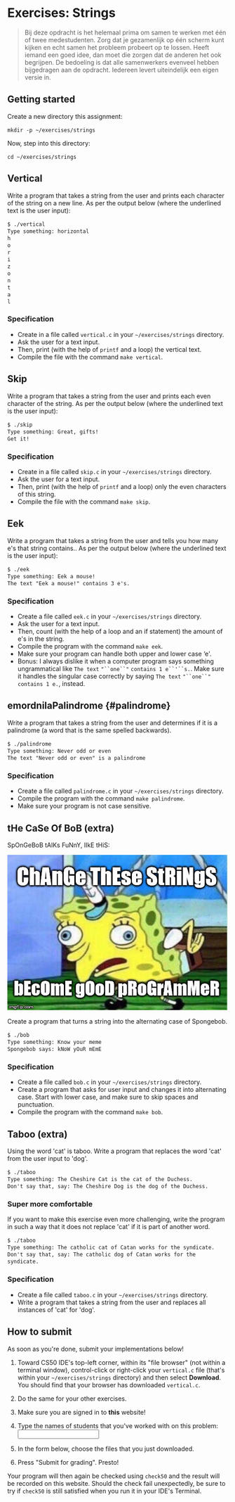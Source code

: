 # Exercises: Strings

> Bij deze opdracht is het helemaal prima om samen te werken met één of twee medestudenten. Zorg dat je gezamenlijk op één scherm kunt kijken en echt samen het probleem probeert op te lossen. Heeft iemand een goed idee, dan moet die zorgen dat de anderen het ook begrijpen. De bedoeling is dat alle samenwerkers evenveel hebben bijgedragen aan de opdracht. Iedereen levert uiteindelijk een eigen versie in.


## Getting started

Create a new directory this assignment:

    mkdir -p ~/exercises/strings

Now, step into this directory:

    cd ~/exercises/strings


## Vertical

Write a program that takes a string from the user and prints each character of the string on a new line. As per the output below (where the underlined text is the user input):

    $ ./vertical
    Type something: horizontal
    h
    o
    r
    i
    z
    o
    n
    t
    a
    l

### Specification

- Create in a file called `vertical.c` in your `~/exercises/strings` directory.
- Ask the user for a text input.
- Then, print (with the help of `printf` and a loop) the vertical text.
- Compile the file with the command `make vertical`.


## Skip

Write a program that takes a string from the user and prints each even character of the string. As per the output below (where the underlined text is the user input):


    $ ./skip
    Type something: Great, gifts!
    Get it!


### Specification

- Create in a file called `skip.c` in your `~/exercises/strings` directory.
- Ask the user for a text input.
- Then, print (with the help of `printf` and a loop) only the even characters of this string.
- Compile the file with the command `make skip`.


## Eek

Write a program that takes a string from the user and tells you how many e's that string contains.. As per the output below (where the underlined text is the user input):


    $ ./eek
    Type something: Eek a mouse!
    The text "Eek a mouse!" contains 3 e's.


### Specification

- Create a file called `eek.c` in your `~/exercises/strings` directory.
- Ask the user for a text input.
- Then, count (with the help of a loop and an if statement) the amount of e's in the string.
- Compile the program with the command `make eek`.
- Make sure your program can handle both upper and lower case ‘e'.
- Bonus: I always dislike it when a computer program says something ungrammatical like `The text` `"``one``"` `contains 1 e``'``s.`. Make sure it handles the singular case correctly by saying `The text` `"``one``"` `contains 1 e.`, instead.


## emordnilaPalindrome {#palindrome}

Write a program that takes a string from the user and determines if it is a palindrome (a word that is the same spelled backwards).


    $ ./palindrome
    Type something: Never odd or even
    The text "Never odd or even" is a palindrome


### Specification

- Create a file called `palindrome.c` in your `~/exercises/strings` directory.
- Compile the program with the command `make palindrome`.
- Make sure your program is not case sensitive.


## tHe CaSe Of BoB (extra)

SpOnGeBoB tAlKs FuNnY, lIkE tHiS:

![](bob.jpg)

Create a program that turns a string into the alternating case of Spongebob.

    $ ./bob
    Type something: Know your meme
    Spongebob says: kNoW yOuR mEmE


### Specification

- Create a file called `bob.c` in your `~/exercises/strings` directory.
- Create a program that asks for user input and changes it into alternating case. Start with lower case, and make sure to skip spaces and punctuation.
- Compile the program with the command `make bob`.


## Taboo (extra)

Using the word 'cat' is taboo. Write a program that replaces the word 'cat' from the user input to 'dog'.

    $ ./taboo
    Type something: The Cheshire Cat is the cat of the Duchess.
    Don't say that, say: The Cheshire Dog is the dog of the Duchess.

### Super more comfortable

If you want to make this exercise even more challenging, write the program in such a way that it does not replace 'cat' if it is part of another word.

    $ ./taboo
    Type something: The catholic cat of Catan works for the syndicate.
    Don't say that, say: The catholic dog of Catan works for the syndicate.

### Specification

- Create a file called `taboo.c` in your `~/exercises/strings` directory.
- Write a program that takes a string from the user and replaces all instances of 'cat' for 'dog'.


## How to submit

As soon as you're done, submit your implementations below! 

1. Toward CS50 IDE's top-left corner, within its "file browser" (not within a terminal window), control-click or right-click your `vertical.c` file (that's within your `~/exercises/strings` directory) and then select **Download**. You should find that your browser has downloaded `vertical.c`.

2. Do the same for your other exercises.

2. Make sure you are signed in to **this** website!

3. Type the names of students that you've worked with on this problem: <input type="text" required>

4. In the form below, choose the files that you just downloaded.

5. Press "Submit for grading". Presto!

Your program will then again be checked using `check50` and the result will be recorded on this website. Should the check fail unexpectedly, be sure to try if `check50` is still satisfied when you run it in your IDE's Terminal.
